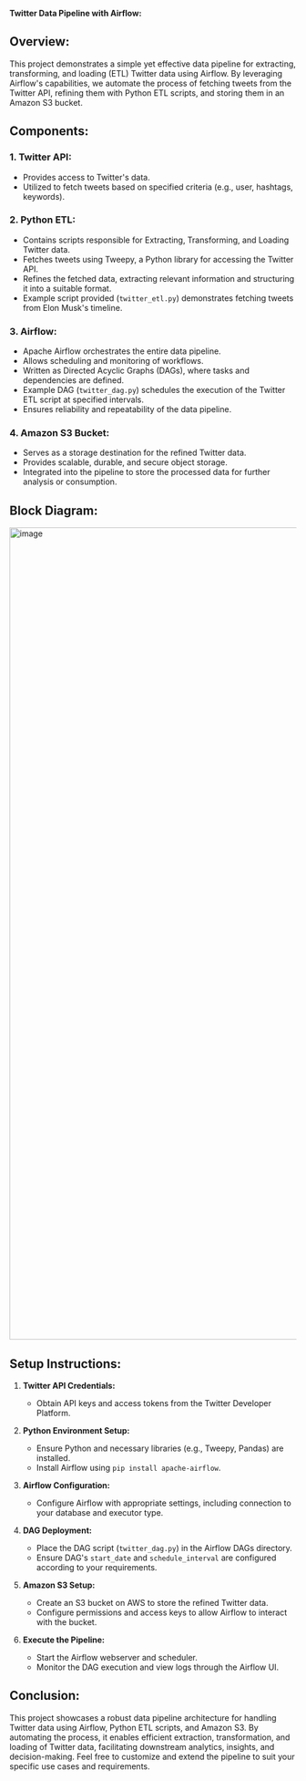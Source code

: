 
**Twitter Data Pipeline with Airflow:**

## Overview:

This project demonstrates a simple yet effective data pipeline for extracting, transforming, and loading (ETL) Twitter data using Airflow. By leveraging Airflow's capabilities, we automate the process of fetching tweets from the Twitter API, refining them with Python ETL scripts, and storing them in an Amazon S3 bucket.

## Components:

### 1. Twitter API:
   - Provides access to Twitter's data.
   - Utilized to fetch tweets based on specified criteria (e.g., user, hashtags, keywords).

### 2. Python ETL:
   - Contains scripts responsible for Extracting, Transforming, and Loading Twitter data.
   - Fetches tweets using Tweepy, a Python library for accessing the Twitter API.
   - Refines the fetched data, extracting relevant information and structuring it into a suitable format.
   - Example script provided (`twitter_etl.py`) demonstrates fetching tweets from Elon Musk's timeline.

### 3. Airflow:
   - Apache Airflow orchestrates the entire data pipeline.
   - Allows scheduling and monitoring of workflows.
   - Written as Directed Acyclic Graphs (DAGs), where tasks and dependencies are defined.
   - Example DAG (`twitter_dag.py`) schedules the execution of the Twitter ETL script at specified intervals.
   - Ensures reliability and repeatability of the data pipeline.

### 4. Amazon S3 Bucket:
   - Serves as a storage destination for the refined Twitter data.
   - Provides scalable, durable, and secure object storage.
   - Integrated into the pipeline to store the processed data for further analysis or consumption.

## Block Diagram:

<img width="1425" alt="image" src="https://github.com/prashanti-ps/Twitter_Airflow_Data_Pipeline/assets/78148121/56f908b5-bf31-4091-9098-6719f773905d">

## Setup Instructions:

1. **Twitter API Credentials:**
   - Obtain API keys and access tokens from the Twitter Developer Platform.

2. **Python Environment Setup:**
   - Ensure Python and necessary libraries (e.g., Tweepy, Pandas) are installed.
   - Install Airflow using `pip install apache-airflow`.

3. **Airflow Configuration:**
   - Configure Airflow with appropriate settings, including connection to your database and executor type.

4. **DAG Deployment:**
   - Place the DAG script (`twitter_dag.py`) in the Airflow DAGs directory.
   - Ensure DAG's `start_date` and `schedule_interval` are configured according to your requirements.

5. **Amazon S3 Setup:**
   - Create an S3 bucket on AWS to store the refined Twitter data.
   - Configure permissions and access keys to allow Airflow to interact with the bucket.

6. **Execute the Pipeline:**
   - Start the Airflow webserver and scheduler.
   - Monitor the DAG execution and view logs through the Airflow UI.

## Conclusion:

This project showcases a robust data pipeline architecture for handling Twitter data using Airflow, Python ETL scripts, and Amazon S3. By automating the process, it enables efficient extraction, transformation, and loading of Twitter data, facilitating downstream analytics, insights, and decision-making. Feel free to customize and extend the pipeline to suit your specific use cases and requirements.


